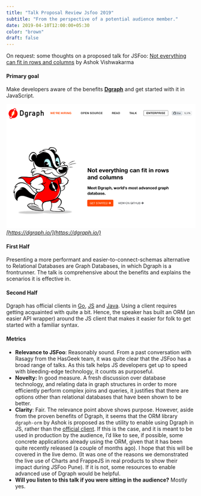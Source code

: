 ```yaml
---
title: "Talk Proposal Review Jsfoo 2019"
subtitle: "From the perspective of a potential audience member."
date: 2019-04-10T12:00:00+05:30
color: "brown"
draft: false
---
```




On request: some thoughts on a proposed talk for JSFoo: [Not everything can fit in rows and columns](https://hasgeek.com/jsfoo/2019-coimbatore/proposals/not-everything-can-fit-in-rows-and-columns-iWAwizwbfHoaDmpDBw5iQV) by Ashok Vishwakarma

<!--more-->

#### Primary goal

Make developers aware of the benefits [**Dgraph**](https://dgraph.io/) and get started with it in JavaScript.

![dgraph.io home page](dgraph_home_page.png)
*[https://dgraph.io/](https://dgraph.io/)*



#### **First Half**

Presenting a more performant and easier-to-connect-schemas alternative to Relational Databases are Graph Databases, in which Dgraph is a frontrunner. The talk is comprehensive about the benefits and explains the scenarios it is effective in.

#### **Second Half**

Dgraph has official clients in [Go](https://github.com/dgraph-io/dgo), [JS](https://github.com/dgraph-io/dgraph-js) and [Java](https://github.com/dgraph-io/dgraph4j). Using a client requires getting acquainted with quite a bit. Hence, the speaker has built an ORM (an easier API wrapper) around the JS client that makes it easier for folk to get started with a familiar syntax.

#### Metrics

- **Relevance to JSFoo**: Reasonably sound.
  From a past conversation with Rasagy from the HasGeek team, it was quite clear that the JSFoo has a broad range of talks. As this talk helps JS developers get up to speed with bleeding-edge technology, it counts as purposeful.
- **Novelty:** In good measure.
  A fresh discussion over database technology, and relating data in graph structures in order to more efficiently perform complex joins and queries, it justifies that there are options other than relational databases that have been shown to be better.
- **Clarity**: Fair.
  The relevance point above shows purpose. However, aside from the proven benefits of Dgraph, it seems that the ORM library `dgraph-orm` by Ashok is proposed as the utility to enable using Dgraph in JS, rather than the [official client](https://github.com/dgraph-io/dgraph-js).
  If this is the case, and it is meant to be used in production by the audience, I’d like to see, if possible, some concrete applications already using the ORM, given that it has been quite recently released (a couple of months ago). I hope that this will be covered in the live demo. (It was one of the reasons we demonstrated the live use of Charts and FrappeJS in real products to show their impact during JSFoo Pune). If it is not, some resources to enable advanced use of Dgraph would be helpful.
- **Will you listen to this talk if you were sitting in the audience?** Mostly yes.



